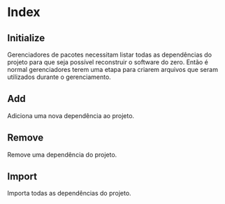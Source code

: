 # Index

## Initialize

Gerenciadores de pacotes necessitam listar todas as dependências do projeto para que seja possível reconstruir o software do zero. Então é normal gerenciadores terem uma etapa para criarem arquivos que seram utilizados durante o gerenciamento.  

## Add

Adiciona uma nova dependência ao projeto.  

## Remove

Remove uma dependência do projeto.  

## Import

Importa todas as dependências do projeto.  